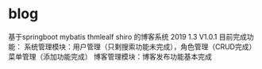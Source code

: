 # blog
基于springboot mybatis thmlealf shiro 的博客系统
2019 1.3  V1.0.1 
目前完成功能：
系统管理模块：用户管理（只剩搜索功能未完成），角色管理（CRUD完成） 菜单管理（添加功能完成） 
博客管理模块：博客发布功能基本完成
